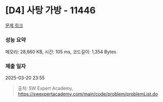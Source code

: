 # [D4] 사탕 가방 - 11446 

[문제 링크](https://swexpertacademy.com/main/code/problem/problemDetail.do?contestProbId=AXdHxTNqC2IDFAS5) 

### 성능 요약

메모리: 28,660 KB, 시간: 105 ms, 코드길이: 1,354 Bytes

### 제출 일자

2025-03-20 23:55



> 출처: SW Expert Academy, https://swexpertacademy.com/main/code/problem/problemList.do